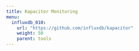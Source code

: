 ```yaml
---
title: Kapacitor Monitoring
menu:
  influxdb_010:
    url: "https://github.com/influxdb/kapacitor"
    weight: 50
    parent: tools
---
```

